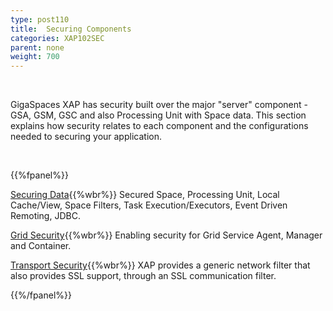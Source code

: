 ```yaml
---
type: post110
title:  Securing Components
categories: XAP102SEC
parent: none
weight: 700
---
```


<br>

GigaSpaces XAP has security built over the major "server" component - GSA, GSM, GSC and also Processing Unit with Space data. This section explains how security relates to each component and the configurations needed to securing your application.


<br>

{{%fpanel%}}

[Securing Data](./securing-your-data.html){{%wbr%}}
Secured Space, Processing Unit, Local Cache/View, Space Filters, Task Execution/Executors, Event Driven Remoting, JDBC.

[Grid Security](./securing-the-grid-services.html){{%wbr%}}
Enabling security for Grid Service Agent, Manager and Container.


[Transport Security](./securing-the-transport-layer-(using-ssl).html){{%wbr%}}
XAP provides a generic network filter that also provides SSL support, through an SSL communication filter.

{{%/fpanel%}}